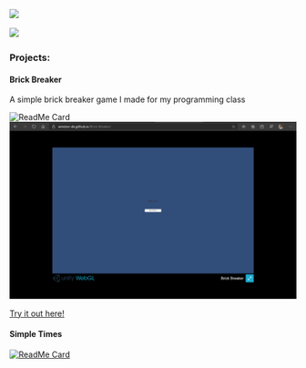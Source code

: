 ![](https://github-readme-stats.vercel.app/api?username=winston-de&show_icons=true&title_color=87ceeb&text_color=87ceeb&bg_color=181818)

![](https://github-readme-stats.vercel.app/api/top-langs/?username=winston-de&layout=compact&title_color=87ceeb&text_color=87ceeb&bg_color=181818)

### Projects:

#### Brick Breaker
A simple brick breaker game I made for my programming class

![ReadMe Card](https://github-readme-stats.vercel.app/api/pin/?username=winston-de&repo=Brick-Breaker&title_color=87ceeb&text_color=87ceeb&bg_color=181818)
![](\assets\images\brickbreakergame.png)

[Try it out here!](winston-de.github.io/brick-breaker/)

#### Simple Times
[![ReadMe Card](https://github-readme-stats.vercel.app/api/pin/?username=winston-de&repo=Simple-Times&title_color=87ceeb&text_color=87ceeb&bg_color=181818)](https://github.com/winston-de/Simple-Times)
